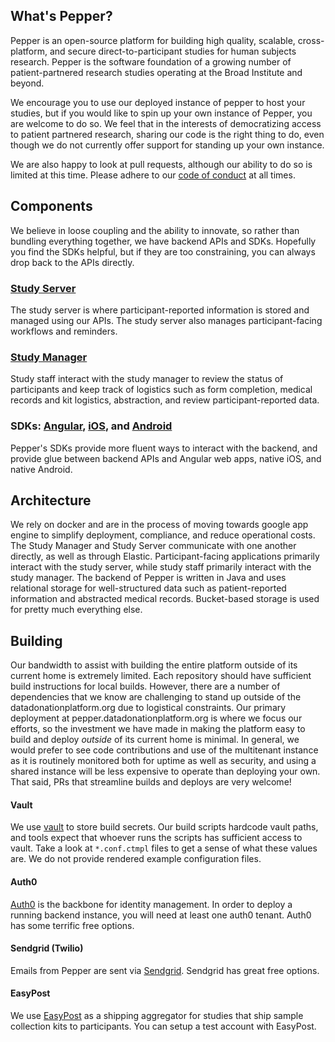 ## What's Pepper?

Pepper is an open-source platform for building high quality, scalable, cross-platform, and secure direct-to-participant studies for human subjects research.  Pepper is the software foundation of a growing number of patient-partnered research studies operating at the Broad Institute and beyond.

We encourage you to use our deployed instance of pepper to host your studies, but if you would like to spin up your own instance of Pepper, you are welcome to do so.  We feel that in the interests of democratizing access to patient partnered research, sharing our code is the right thing to do, even though we do not currently offer support for standing up your own instance.

We are also happy to look at pull requests, although our ability to do so is limited at this time.  Please adhere to our [code of conduct](https://github.com/broadinstitute/pepper/blob/master/code_of_conduct.md) at all times.

## Components

We believe in loose coupling and the ability to innovate, so rather than bundling everything together, we have backend APIs and SDKs.  Hopefully you find the SDKs helpful, but if they are too constraining, you can always drop back to the APIs directly.

### [Study Server](https://github.com/broadinstitute/ddp-study-server)
The study server is where participant-reported information is stored and managed using our APIs.  The study server also manages participant-facing workflows and reminders.

### [Study Manager](https://github.com/broadinstitute/ddp-study-manager)
Study staff interact with the study manager to review the status of participants and keep track of logistics such as form completion, medical records and kit logistics, abstraction, and review participant-reported data.

### SDKs: [Angular](https://github.com/broadinstitute/ddp-angular), [iOS](https://github.com/broadinstitute/pepper-ios-sdk), and [Android](https://github.com/broadinstitute/ddp-android-sdk)
Pepper's SDKs provide more fluent ways to interact with the backend, and provide glue between backend APIs and Angular web apps, native iOS, and native Android.

## Architecture

We rely on docker and are in the process of moving towards google app engine to simplify deployment, compliance, and reduce operational costs.   The Study Manager and Study Server communicate with one another directly, as well as through Elastic.  Participant-facing applications primarily interact with the study server, while study staff primarily interact with the study manager.  The backend of Pepper is written in Java and uses relational storage for well-structured data such as patient-reported information and abstracted medical records.  Bucket-based storage is used for pretty much everything else.

## Building

Our bandwidth to assist with building the entire platform outside of its current home is extremely limited.  Each repository should have sufficient build instructions for local builds.  However, there are a number of dependencies that we know are challenging to stand up outside of the datadonationplatform.org due to logistical constraints.  Our primary deployment at pepper.datadonationplatform.org is where we focus our efforts, so the investment we have made in making the platform easy to build and deploy _outside_ of its current home is minimal.  In general, we would prefer to see code contributions and use of the multitenant instance as it is routinely monitored both for uptime as well as security, and using a shared instance will be less expensive to operate than deploying your own.  That said, PRs that streamline builds and deploys are very welcome!

#### Vault

We use [vault](https://www.vaultproject.io) to store build secrets.  Our build scripts hardcode vault paths, and tools expect that whoever runs the scripts has sufficient access to vault.  Take a look at `*.conf.ctmpl` files to get a sense of what these values are.  We do not provide rendered example configuration files.

#### Auth0

[Auth0](https://auth0.com) is the backbone for identity management.  In order to deploy a running backend instance, you will need at least one auth0 tenant.  Auth0 has some terrific free options.

#### Sendgrid (Twilio)

Emails from Pepper are sent via [Sendgrid](https://sendgrid.com).  Sendgrid has great free options.

#### EasyPost

We use [EasyPost](https://www.easypost.com) as a shipping aggregator for studies that ship sample collection kits to participants.  You can setup a test account with EasyPost.


